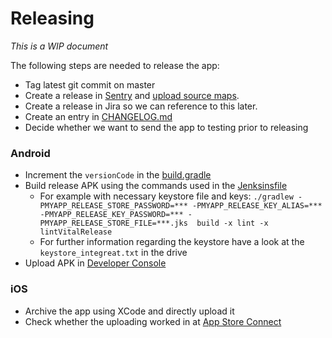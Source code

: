 # Releasing

*This is a WIP document*

The following steps are needed to release the app:

* Tag latest git commit on master
* Create a release in [Sentry](https://sentry.integreat-app.de) and [upload source maps](05-error-reporting.md).
* Create a release in Jira so we can reference to this later.
* Create an entry in [CHANGELOG.md](../CHANGELOG.md)
* Decide whether we want to send the app to testing prior to releasing

### Android

* Increment the `versionCode` in the [build.gradle](../android/app/build.gradle)
* Build release APK using the commands used in the [Jenksinsfile](../Jenkinsfile)
    * For example with necessary keystore file and keys: `./gradlew -PMYAPP_RELEASE_STORE_PASSWORD=*** -PMYAPP_RELEASE_KEY_ALIAS=*** -PMYAPP_RELEASE_KEY_PASSWORD=*** -PMYAPP_RELEASE_STORE_FILE=***.jks  build -x lint -x lintVitalRelease`
    * For further information regarding the keystore have a look at the `keystore_integreat.txt` in the drive
* Upload APK in [Developer Console](https://play.google.com/apps/publish/)

### iOS

* Archive the app using XCode and directly upload it
* Check whether the uploading worked in at [App Store Connect](https://appstoreconnect.apple.com/)

